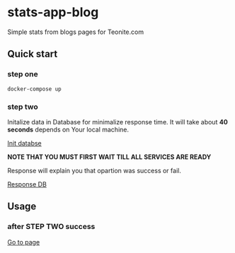 # stats-app-blog
Simple stats from blogs pages for Teonite.com

## Quick start
### step one
```
docker-compose up
```
### step two
Initalize data in Database for minimalize response time.
It will take about **40 seconds** depends on Your local machine.

[Init databse](http://localhost:8080/reinitdatabase)

**NOTE THAT YOU MUST FIRST WAIT TILL ALL SERVICES ARE READY**

Response will explain you that opartion was success or fail.

[Response DB](https://i.ibb.co/NjGHjNk/initdb-img.jpg)

## Usage
### after STEP TWO success
[Go to page](http://localhost:3000)
